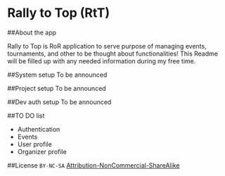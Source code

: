 Rally to Top (RtT)
======

##About the app

Rally to Top is RoR application to serve purpose of managing events, tournaments,
and other to be thought about functionalities! This Readme will be filled up
with any needed information during my free time.

##System setup
To be announced

##Project setup
To be announced

##Dev auth setup
To be announced

##TO DO list
* Authentication
* Events
* User profile
* Organizer profile

##License
`BY-NC-SA` [Attribution-NonCommercial-ShareAlike](https://github.com/idleberg/Creative-Commons-Markdown/blob/spaces/4.0/by-nc-sa.markdown)
